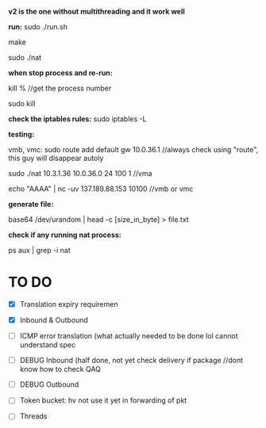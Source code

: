 **v2 is the one without multithreading and it work well**

**run:**
sudo ./run.sh

make

sudo ./nat

**when stop process and re-run:**

kill % //get the process number 

sudo kill <process number>

**check the iptables rules:**
sudo iptables -L

**testing:** 

vmb, vmc: sudo route add default gw 10.0.36.1 //always check using "route", this guy will disappear autoly

sudo ./nat 10.3.1.36 10.0.36.0 24 100 1 //vma

echo "AAAA" | nc -uv 137.189.88.153 10100 //vmb or vmc

**generate file:**

 base64 /dev/urandom | head -c \[size_in_byte\] > file.txt
 
 **check if any running nat process:**

 ps aux | grep -i nat
 
# TO DO
- [X] Translation expiry requiremen
- [X] Inbound & Outbound
- [ ] ICMP error translation (what actually needed to be done lol cannot understand spec
- [ ] DEBUG Inbound (half done, not yet check delivery if package //dont know how to check QAQ 
- [ ] DEBUG Outbound 
- [ ] Token bucket: hv not use it yet in forwarding of pkt
- [ ] Threads

